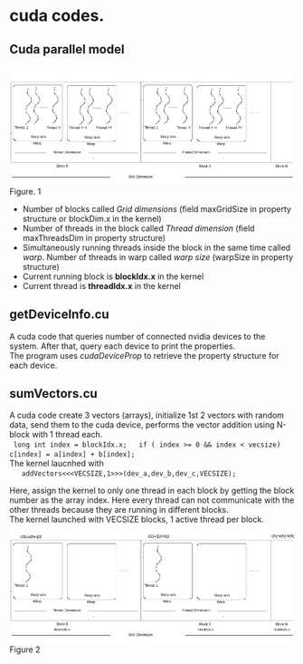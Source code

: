 # cuda codes.
## Cuda parallel model
![image](https://github.com/compilereg/parallel-codes/blob/main/cuda/cuda-parallel.png)  
Figure. 1  
* Number of blocks called _Grid dimensions_ (field maxGridSize in property structure or blockDim.x in the kernel)
* Number of threads in the block called _Thread dimension_ (field maxThreadsDim in property structure)
* Simultaneously running threads inside the block in the same time called _warp_. Number of threads in warp called _warp size_ (warpSize in property structure)
* Current running block is __blockIdx.x__ in the kernel
* Current thread is __threadIdx.x__ in the kernel

## getDeviceInfo.cu
A cuda code that queries number of connected nvidia devices to the system. After that, query each device to print the properties.  
The program uses _cudaDeviceProp_ to retrieve the property structure for each device.  


## sumVectors.cu
A cuda code create 3 vectors (arrays), initialize 1st 2 vectors with random data, send them to the cuda device, performs the vector addition using N-block with 1 thread each.   
` long int index = blockIdx.x;  
  if ( index >= 0 && index < vecsize)  
	c[index] = a[index] + b[index];`  
The kernel laucnhed with   
`   
	addVectors<<<VECSIZE,1>>>(dev_a,dev_b,dev_c,VECSIZE);  `

Here, assign the kernel to only one thread in each block by getting the block number as the array index. Here every thread can not communicate with the other threads because they are running in different blocks.  
The kernel launched with VECSIZE blocks, 1 active thread per block.                      
![image](https://github.com/compilereg/parallel-codes/blob/main/cuda/n-1.png)
Figure 2  


